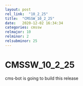 ```yaml
---
layout: post
rel_link:  "10_2_25"
title:  "CMSSW_10_2_25"
date:   2020-12-02 16:34:34
categories: cmssw
relmajor: 10
relminor: 2
relsubminor: 25
---
```


# CMSSW_10_2_25
cms-bot is going to build this release